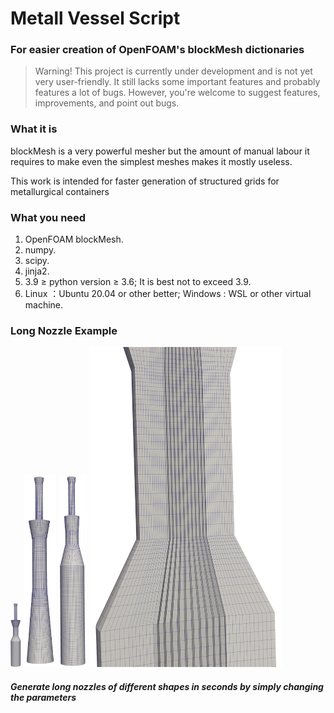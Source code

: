# Metall Vessel Script

### For easier creation of OpenFOAM's blockMesh dictionaries

> Warning! This project is currently under development and is not yet very user-friendly. It still lacks some important features and probably features a lot of bugs. However, you're welcome to suggest features, improvements, and point out bugs.

### What it is

blockMesh is a very powerful mesher but the amount of manual labour it requires to make even the simplest meshes makes it mostly useless.

This work is intended for faster generation of structured grids for metallurgical containers

### What you need
1. OpenFOAM blockMesh.
2. numpy.
3. scipy.
4. jinja2.
5. 3.9 ≥ python version ≥ 3.6; It is best not to exceed 3.9.
6. Linux ：Ubuntu 20.04 or other better; Windows : WSL or other virtual machine.
### Long Nozzle Example

<img src="Png/01.png" alt="01.png" style="zoom:10%;" />

<img src="Png/03.png" alt="03.png" style="zoom:30%;" />

<img src="Png/04.png" alt="04.png" style="zoom:30%;" />

<img src="Png/02.png" alt="02.png" style="zoom:50%;" />

##### Generate long nozzles of different shapes in seconds by simply changing the parameters
